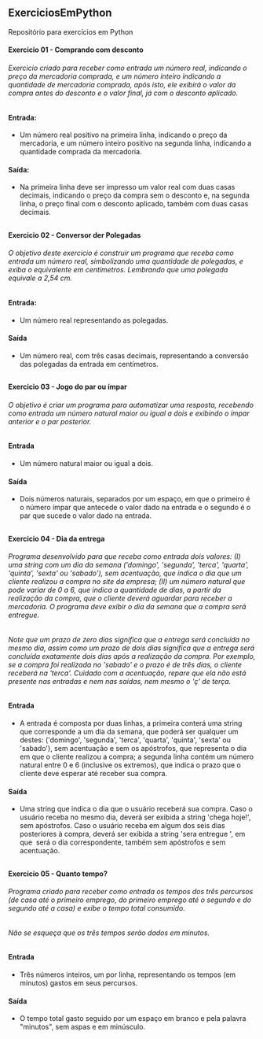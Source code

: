 ## ExerciciosEmPython
 Repositório para exercícios em Python

#### Exercicio 01 - Comprando com desconto

###### Exercicio criado para receber como entrada um número real, indicando o preço da mercadoria comprada, e um número inteiro indicando a quantidade de mercadoria comprada, após isto, ele exibirá o valor da compra antes do desconto e o valor final, já com o desconto aplicado.

#### Entrada:
* Um número real positivo na primeira linha, indicando o preço da mercadoria, e um número inteiro positivo na segunda linha, indicando a quantidade comprada da mercadoria.

#### Saída:
* Na primeira linha deve ser impresso um valor real com duas casas decimais, indicando o preço da compra sem o desconto e, na segunda linha, o preço final com o desconto aplicado, também com duas casas decimais.

##

#### Exercicio 02 - Conversor der Polegadas

###### O objetivo deste exercicio é construir um programa que receba como entrada um número real, simbolizando uma quantidade de polegadas, e exiba o equivalente em          centímetros. Lembrando que uma polegada equivale a 2,54 cm.

#### Entrada:
* Um número real representando as polegadas.

#### Saída
* Um número real, com três casas decimais, representando a conversão das polegadas da entrada em centímetros.

## 

#### Exercicio 03 - Jogo do par ou ímpar

###### O objetivo é criar um programa para automatizar uma resposta, recebendo como entrada um número natural maior ou igual a dois e exibindo o ímpar anterior e o par posterior.

#### Entrada

* Um número natural maior ou igual a dois.

#### Saída

* Dois números naturais, separados por um espaço, em que o primeiro é o número ímpar que antecede o valor dado na entrada e o segundo é o par que sucede o valor dado na entrada.

##

#### Exercicio 04 - Dia da entrega

###### Programa desenvolvido para que receba como entrada dois valores: (I) uma string com um dia da semana ('domingo', 'segunda', 'terca', 'quarta', 'quinta', 'sexta' ou 'sabado'), sem acentuação, que indica o dia que um cliente realizou a compra no site da empresa; (II) um número natural que pode variar de 0 a 6, que indica a quantidade de dias, a partir da realização da compra, que o cliente deverá aguardar para receber a mercadoria. O programa deve exibir o dia da semana que a compra será entregue.

###### Note que um prazo de zero dias significa que a entrega será concluída no mesmo dia, assim como um prazo de dois dias significa que a entrega será concluída exatamente dois dias após a realização da compra. Por exemplo, se a compra foi realizada no 'sabado' e o prazo é de três dias, o cliente receberá na 'terca'. Cuidado com a acentuação, repare que ela não está presente nas entradas e nem nas saídas, nem mesmo o 'ç' de terça.

#### Entrada
* A entrada é composta por duas linhas, a primeira conterá uma string que corresponde a um dia da semana, que poderá ser qualquer um destes: ('domingo', 'segunda', 'terca', 'quarta', 'quinta', 'sexta' ou 'sabado'), sem acentuação e sem os apóstrofos, que representa o dia em que o cliente realizou a compra; a segunda linha contém um número natural entre 0 e 6 (inclusive os extremos), que indica o prazo que o cliente deve esperar até receber sua compra.

#### Saída
* Uma string que indica o dia que o usuário receberá sua compra. Caso o usuário receba no mesmo dia, deverá ser exibida a string 'chega hoje!', sem apóstrofos. Caso o usuário receba em algum dos seis dias posteriores à compra, deverá ser exibida a string 'sera entregue <dia>', em que <dia> será o dia correspondente, também sem apóstrofos e sem acentuação.
 
##
 
#### Exercicio 05 - Quanto tempo?
 
###### Programa criado para receber como entrada os tempos dos três percursos (de casa até o primeiro emprego, do primeiro emprego até o segundo e do segundo até a casa) e exibe o tempo total consumido.

###### Não se esqueça que os três tempos serão dados em minutos.

#### Entrada
* Três números inteiros, um por linha, representando os tempos (em minutos) gastos em seus percursos.

#### Saída
* O tempo total gasto seguido por um espaço em branco e pela palavra "minutos", sem aspas e em minúsculo.
 
##
